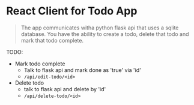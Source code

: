 # React Client for Todo App

> The app communicates witha python flask api that uses a sqlite database. You have the ability to create a todo, delete that todo and mark that todo complete.

TODO:

- Mark todo complete
  - Talk to flask api and mark done as 'true' via 'id'
  - `/api/edit-todo/<id>`
- Delete todo
  - talk to flask api and delete by 'id'
  - `/api/delete-todo/<id>`

